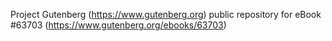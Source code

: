 Project Gutenberg (https://www.gutenberg.org) public repository for eBook #63703 (https://www.gutenberg.org/ebooks/63703)
